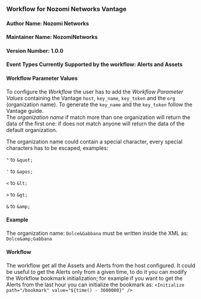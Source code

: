### Workflow for Nozomi Networks Vantage

#### Author Name: Nozomi Networks
#### Maintainer Name: NozomiNetworks
#### Version Number: 1.0.0
#### Event Types Currently Supported by the workflow: Alerts and Assets

#### Workflow Parameter Values
To configure the _Workflow_ the user has to add the _Workflow Parameter Values_ containing the Vantage `host`, `key_name`, `key_token` and the `org` (organization name).
To generate the `key_name` and the `key_token` follow the Vantage guide.  
The _organization name_ if match more than one organization will return the data of the first one: if does not match anyone will return the data of the default organization.


The organization name could contain a special character, every special characters has to be escaped, examples:

`"` to  `&quot;`

`'` to `&apos;`

`<` to `&lt;`

`>` to `&gt;`

`&` to `&amp;`


#### Example

The organization name: 
```Dolce&Gabbana``` 
must be written inside the XML as: 
```Dolce&amp;Gabbana```

#### Workflow
The workflow get all the Assets and Alerts from the host configured.
It could be useful to get the Alerts only from a given time, to do it you can modify the Workflow bookmark initialization; for example if you want to get the Alerts from the last hour you can initialize the bookmark as:
```<Initialize path="/bookmark" value="${time() - 3600000}" />```
